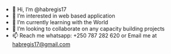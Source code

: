 - 👋 Hi, I’m @habregis17
- 👀 I’m interested in web based application
- 🌱 I’m currently learning with the World
- 💞️ I’m looking to collaborate on any capacity building projects
- 📫 Reach me whatsapp: +250 787 282 620 or Email me at habregis17@gmail.com

<!---
habregis17/habregis17 is a ✨ special ✨ repository because its `README.md` (this file) appears on your GitHub profile.
You can click the Preview link to take a look at your changes.
--->
